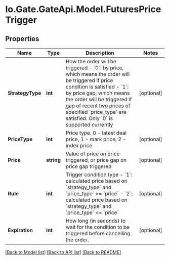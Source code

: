 
# Io.Gate.GateApi.Model.FuturesPriceTrigger

## Properties

Name | Type | Description | Notes
------------ | ------------- | ------------- | -------------
**StrategyType** | **int** | How the order will be triggered   - &#x60;0&#x60;: by price, which means the order will be triggered if price condition is satisfied  - &#x60;1&#x60;: by price gap, which means the order will be triggered if gap of recent two prices of specified &#x60;price_type&#x60; are satisfied.  Only &#x60;0&#x60; is supported currently | [optional] 
**PriceType** | **int** | Price type. 0 - latest deal price, 1 - mark price, 2 - index price | [optional] 
**Price** | **string** | Value of price on price triggered, or price gap on price gap triggered | [optional] 
**Rule** | **int** | Trigger condition type  - &#x60;1&#x60;: calculated price based on &#x60;strategy_type&#x60; and &#x60;price_type&#x60; &gt;&#x3D; &#x60;price&#x60; - &#x60;2&#x60;: calculated price based on &#x60;strategy_type&#x60; and &#x60;price_type&#x60; &lt;&#x3D; &#x60;price&#x60; | [optional] 
**Expiration** | **int** | How long (in seconds) to wait for the condition to be triggered before cancelling the order. | [optional] 

[[Back to Model list]](../README.md#documentation-for-models)
[[Back to API list]](../README.md#documentation-for-api-endpoints)
[[Back to README]](../README.md)
